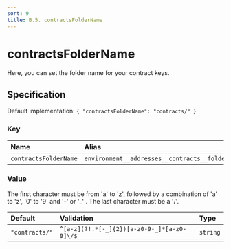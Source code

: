 ```yaml
---
sort: 9
title: B.5. contractsFolderName
---
```


# contractsFolderName

Here, you can set the folder name for your contract keys.


## Specification

Default implementation: ```{ "contractsFolderName": "contracts/" }```

### Key

| **Name** | **Alias** | **Category** | **Methods** |  
|:--|:--|:--|:--|
| ```contractsFolderName``` | ```environment__addresses__contracts__folder``` | [Account](../options/#account) | [setEnvironment](../features/setEnvironment.html#options) |

### Value

The first character must be from 'a' to 'z', followed by a combination of 'a' to 'z', '0' to '9' and '-' or '_' . The last character must be a '/'.

| **Default** | **Validation** | **Type** |
|:--|:--|:--|
| ```"contracts/"``` | ```^[a-z](?!.*[-_]{2})[a-z0-9-_]*[a-z0-9]\/$``` | ```string``` |

